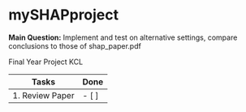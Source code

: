 # mySHAPproject

**Main Question:** 
	Implement and test on alternative settings, compare conclusions to those of shap_paper.pdf

Final Year Project KCL


| Tasks	| Done | 
| ----- | ---- |
| 1. Review Paper | - [ ] |


